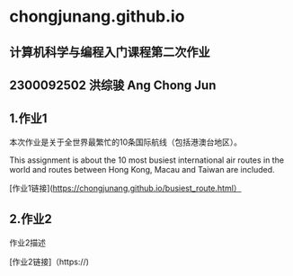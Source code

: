 # chongjunang.github.io
## 计算机科学与编程入门课程第二次作业

## 2300092502 洪综骏 Ang Chong Jun

## 1.作业1
本次作业是关于全世界最繁忙的10条国际航线（包括港澳台地区）。

This assignment is about the 10 most busiest international air routes in the world and routes between Hong Kong, Macau and Taiwan are included.

[作业1链接](https://chongjunang.github.io/busiest_route.html）
## 2.作业2
作业2描述

[作业2链接]（https://)
